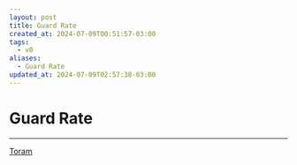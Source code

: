 ```yaml
---
layout: post
title: Guard Rate
created_at: 2024-07-09T00:51:57-03:00
tags:
  - v0
aliases:
  - Guard Rate
updated_at: 2024-07-09T02:57:38-03:00
---
```

# Guard Rate
---
[Toram](_draft/2024/07/2024-07-06-Toram.md)
